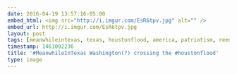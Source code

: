 ```yaml
---
date: 2016-04-19 13:57:16-05:00
embed_html: <img src="http://i.imgur.com/EsR6tpv.jpg" alt="" />
embed_url: http://i.imgur.com/EsR6tpv.jpg
layout: post
tags: [meanwhileintexas, texas, houstonflood, america, patriotism, reenactment]
timestamp: 1461092236
title: '#MeanwhileInTexas Washington(?) crossing the #houstonflood'
type: image
---
```

<img src="http://i.imgur.com/EsR6tpv.jpg" alt="" />


